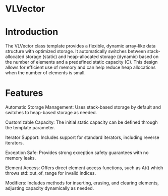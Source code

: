 # VLVector

# Introduction
The VLVector class template provides a flexible, dynamic array-like data structure with optimized storage. It automatically switches between stack-allocated storage (static) and heap-allocated storage (dynamic) based on the number of elements and a predefined static capacity (C). This design allows for efficient use of memory and can help reduce heap allocations when the number of elements is small.

# Features
Automatic Storage Management: Uses stack-based storage by default and switches to heap-based storage as needed.

Customizable Capacity: The initial static capacity can be defined through the template parameter.

Iterator Support: Includes support for standard iterators, including reverse iterators.

Exception Safe: Provides strong exception safety guarantees with no memory leaks.

Element Access: Offers direct element access functions, such as At() which throws std::out_of_range for invalid indices.

Modifiers: Includes methods for inserting, erasing, and clearing elements, adjusting capacity dynamically as needed.
